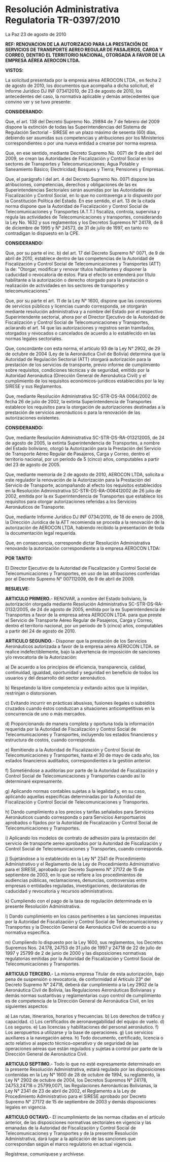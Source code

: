 # Resolución Administrativa Regulatoria TR-0397/2010

La Paz 23 de agosto de 2010 

**REF: RENOVACION DE LA AUTORIZACIO PARA LA PRESTACIÓN DE SERVICIOS DE TRANSPORTE AEREO REGULAR DE PASAJEROS, CARGA Y CORREO, DENTRO EL TERRITORIO NACIONAL, OTORGADA A FAVOR DE LA EMPRESA AÉREA AEROCON LTDA.** 

**VISTOS:** 

La solicitud presentada por la empresa aérea AEROCON LTDA., en fecha 2 de agosto de 2010, los documentos que acompaña a dicha solicitud, el Informe Jurídico DJ INF 073412010, de 23 de agosto de 2010, los antecedentes del caso, la normativa aplicable y demás antecedentes que convino ver y se tuvo presente: 

**CONSIDERANDO:** 

Que, el art. 138 del Decreto Supremo No. 29894 de 7 de febrero del 2009 dispone la extinción de todas las Superintendencias del Sistema de Regulación Sectorial - SIRESE en un plazo máximo de sesenta (60) días, debiendo ser asumidas sus competencias y atribuciones por los Ministerios correspondientes o por una nueva entidad a crearse por norma expresa. 

Que, en ese sentido, mediante Decreto Supremo No. 0071 de 9 de abril del 2009, se crean las Autoridades de Fiscalización y Control Social en los sectores de Transportes y Telecomunicaciones; Agua Potable y Saneamiento Básico; Electricidad; Bosques y Tierra; Pensiones y Empresas. 

Que, el parágrafo I del art. 4 del Decreto Supremo No. 0071 dispone las atribuciones, competencias, derechos y obligaciones de las ex Superintendencias Sectoriales serán asumidas por las Autoridades de Fiscalización y Control Social, en lo que no contravenga a lo dispuesto por la Constitución Política del Estado. En ese sentido, el art. 13 de la citada norma dispone que la Autoridad de Fiscalización y Control Social de Telecomunicaciones y Transportes (A.T.T.) fiscaliza, controla, supervisa y regula las actividades de Telecomunicaciones y transportes, considerando la Ley No. 1632 y sus reglamentos y los Decretos Supremos N° 24178, de 8 de diciembre de 1995 y N° 24573, de 31 de julio de 1997, en tanto no contradigan lo dispuesto en la CPE. 

**CONSIDERANDO:** 

Que, por su parte el inc. b) del art. 17 del Decreto Supremo N° 0071, de 9 de abril de 2010, establece dentro de las competencias de la Autoridad de Fiscalización y Control Social de Telecomunicaciones y Transportes (ATT) la de: "Otorgar, modificar y renovar títulos habilitantes y disponer la caducidad o revocatoria de éstos. Para el efecto se entenderá por título habilitante a la autorización o derecho otorgado para la prestación o realización de actividades en los sectores de transportes y telecomunicaciones." 

Que, por su parte el art. 11 de la Ley N° 1600, dispone que las concesiones de servicios públicos y licencias cuando corresponda, se otorgarán mediante resolución administrativa y a nombre del Estado por el respectivo Superintendente sectorial, ahora por el Director Ejecutivo de la Autoridad de Fiscalización y Control Social de Telecomunicaciones y Transportes, aclarando el art. 14 que las autorizaciones y registros serán tramitados, otorgados y revocados o cancelados de acuerdo a lo establecido en las normas legales sectoriales. 

Que, concordante con esta norma, el artículo 93 de la Ley N° 2902, de 29 de octubre de 2004 (Ley de la Aeronáutica Civil de Bolivia) determina que la Autoridad de Regulación Sectorial (ATT) otorgará autorización para la prestación de los servicios de transporte, previo informe de cumplimiento sobre requisitos, condiciones técnicas y de seguridad, emitido por la Autoridad Aeronáutica (Dirección General de Aeronáutica Civil) y el cumplimiento de los requisitos económicos-jurídicos establecidos por la ley SIRESE y sus Reglamentos. 

Que, mediante Resolución Administrativa SC-STR-DS-RA 0064/2002 de fecha 26 de julio de 2002, la extinta Superintendencia de Transportes establece los requisitos para la otorgación de autorizaciones destinadas a la prestación de servicios aeronáuticos o para la renovación de las autorizaciones existentes. 

**CONSIDERANDO:** 

Que, mediante Resolución Administrativa SC-STR-DS-RA-013212005, de 24 de agosto de 2005, la extinta Superintendencia de Transportes, a nombre del Estado boliviano, otorgó la Autorización para la Prestación del Servicio de Transporte Aéreo Regular de Pasajeros, Carga y Correo, dentro el territorio nacional, por un período de 5 (cinco) años, computables a partir del 23 de agosto de 2005. 

Que, mediante memoria de 2 de agosto de 2010, AEROCON LTDA, solicita a este regulador la renovación de la Autorización para la Prestación del Servicio de Transporte, acompañando al efecto los requisitos establecidos en la Resolución Administrativa SC-STR-DS-RA-O06412002 de 26 julio de 2002, emitida por la ex Superintendencia de Transportes que establece los requisitos para otorgar autorizaciones referidas a los Servicios Aeronáuticos de Transporte. 

Que, mediante Informe Jurídico DJ INF 0734/2010, de 18 de enero de 2008, la Dirección Jurídica de la ATT recomienda se proceda a la renovación de la autorización de AEROCON LTDA, habiendo recibido la presentación de toda la documentación legal requerida. 

Que, en consecuencia, corresponde dictar Resolución Administrativa renovando la autorización correspondiente a la empresa AEROCON LTDA: 

**POR TANTO:** 

El Director Ejecutivo de la Autoridad de Fiscalización y Control Social de Telecomunicaciones y Transportes, en uso de las atribuciones conferidas por el Decreto Supremo N° 007112009, de 9 de abril de 2009. 

**RESUELVE:** 

**ARTICULO PRIMERO.**- RENOVAR, a nombre del Estado boliviano, la autorización otorgada mediante Resolución Administrativa SC-STR-DS-RA-0132/2005, de 24 de agosto de 2005, emitida por la ex Superintendencia de Transportes a favor de la empresa aérea AEROCON LTDA. para que preste el Servicio de Transporte Aéreo Regular de Pasajeros, Carga y Correo, dentro el territorio nacional, por un período de 5 (cinco) años, computables a partir del 24 de agosto de 2010. 

**ARTICULO SEGUNDO.**- Disponer que la prestación de los Servicios Aeronáuticos autorizada a favor de la empresa aérea AEROCON LTDA. se realice indefectiblemente, bajo la advertencia de imposición de sanciones y/o revocatoria de la Autorización: 

a) De acuerdo a los principios de eficiencia, transparencia, calidad, continuidad, igualdad, oportunidad y seguridad en beneficio de todos los usuarios y del desarrollo del sector aeronáutico. 

b) Respetando la libre competencia y evitando actos que la impidan, restrinjan o distorsionen. 

c) Evitando incurrir en prácticas abusivas, fusiones ilegales o subsidios cruzados cuando éstos conduzcan a situaciones anticompetitivas en la concurrencia de uno o más mercados. 

d) Proporcionando de manera completa y oportuna toda la información requerida por la Autoridad de Fiscalización y Control Social de Telecomunicaciones y Transportes, incluyendo los estados financieros y estructura de costos, cuando corresponda. 

e) Remitiendo a la Autoridad de Fiscalización y Control Social de Telecomunicaciones y Transportes, hasta el 30 de mayo de cada año, los estados financieros auditados, correspondientes a la gestión anterior. 

f) Sometiéndose a auditorías por parte de la Autoridad de Fiscalización y Control Social de Telecomunicaciones y Transportes cuando así lo determinaré expresamente. 

g) Aplicando normas contables sujetas a la legalidad y, en su caso, aplicando aquellas específicas determinadas por la Autoridad de Fiscalización y Control Social de Telecomunicaciones y Transportes. 

h) Dando cumplimiento a los precios y tarifas señalados para Servicios Aeronáuticos cuando corresponda o para Servicios Aeroportuarios aprobados o fijados por la Autoridad de Fiscalización y Control Social de Telecomunicaciones y Transportes. 

i) Aplicando los modelos de contrato de adhesión para la prestación del servicio de transporte aereo aprobados por la Autoridad de Fiscalización y Control Social de Telecomunicaciones y Transportes, cuando corresponda. 

j) Sujetándose a lo establecido en la Ley N° 2341 de Procedimiento Administrativo y el Reglamento de la Ley de Procedimiento Administrativo para el SIRESE, aprobado por Decreto Supremo N° 27172 de 15 de septiembre de 2003, en lo que se refiere a los procedimientos de audiencias públicas, reclamaciones, denuncias, controversias entre empresas o entidades reguladas, investigaciones, declaratorias de caducidad y revocatoria y recursos administrativos. 

k) Cumpliendo con el pago de la tasa de regulación determinada en la presente Resolución Administrativa. 

l) Dando cumplimiento en los casos pertinentes a las sanciones impuestas por la Autoridad de Fiscalización y Control Social de Telecomunicaciones y Transportes y la Dirección General de Aeronáutica Civil de acuerdo a su normativa específica. 

m) Cumpliendo lo dispuesto por la Ley 1600, sus reglamentos, los Decretos Supremos Nos. 24.178, 24753 de 31 julio de 1997 y 24718 de 22 de julio de 1997 y 25799 de 2 de junio de 2000 y las disposiciones normativas regulatorias emitidas por la Autoridad de Fiscalización y Control Social de Telecomunicaciones y Transportes. 

**ARTICULO TERCERO.**- La misma empresa Titular de esta autorización, bajo pena de suspensión o revocatoria, de conformidad al Artículo 23° del Decreto Supremo N° 24718, deberá dar cumplimiento a la Ley 2902 de la Aeronáutica Civil de Bolivia, las Regulaciones Aeronáuticas Bolivianas y demás normas sustantivas y reglamentarias cuyo control de cumplimiento es de competencia de la Dirección General de Aeronáutica Civil, en los siguientes aspectos: 

a) Las rutas, itinerarios, horarios y frecuencias. 
b) Los derechos de tráfico y capacidad. 
c) Los certificados de aeronavegabilidad del equipo de vuelo. 
d) Los seguros. 
e) Las licencias y habilitaciones del personal aeronáutico. 
f) Los aeropuertos a utilizarse y la base de operaciones. 
g) Los servicios auxiliares a la navegación aérea. 
h) Todo documento, certificado, licencia o acto relativo al aspecto técnico-operativo y de seguridad de las operaciones aéreas que están regulados y sujetas a control por parte de la Dirección General de Aeronáutica Civil. 

**ARTICULO SEPTIMO.**- Todo lo que no esté expresamente determinado en la presente Resolución Administrativa, estará regulado por las disposiciones contenidas en la Ley N° 1600 de 28 de octubre de 1994, su reglamento, la Ley N° 2902 de octubre de 2004, los Decretos Supremos N° 24178, 24753,24718 o 25799,0071, las Regulaciones Aeronáuticas Bolivianas, la Ley N° 2341 de 23 de abril de 2002, el Reglamento a la Ley de Procedimiento Administrativo para el SIRESE aprobado por Decreto Supremo N° 27172 de 15 de septiembre de 2003 y demás disposiciones legales en vigencia. 

**ARTICULO OCTAVO.**- El incumplimiento de las normas citadas en el artículo anterior, de las disposiciones normativas sectoriales en vigencia y las emanadas de la Autoridad de Fiscalización y Control Social de Telecomunicaciones y Transportes y de la presente Resolución Administrativa, dará lugar a la aplicación de las sanciones que correspondan según el marco regulatorio en actual vigencia. 

Regístrese, comuníquese y archívese. 
